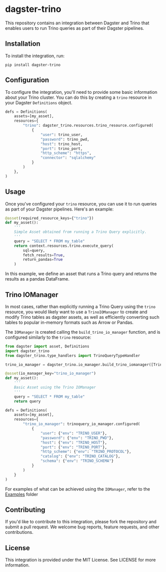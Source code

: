 # dagster-trino 

This repository contains an integration between Dagster and Trino that enables users to run Trino queries as part of their Dagster pipelines.

## Installation

To install the integration, run:

```shell
pip install dagster-trino
```

## Configuration

To configure the integration, you'll need to provide some basic information about your Trino cluster. You can do this by creating a `trino` resource in your Dagster `Definitions` object.

```python
defs = Definitions(
    assets=[my_asset],
    resources={
        "trino": dagster_trino.resources.trino_resource.configured(
            {
                "user": trino_user, 
                "password": trino_pwd,
                "host": trino_host,
                "port": trino_port,
                "http_scheme": "https",
                "connector": "sqlalchemy"
            }
        )
    },
)
```

## Usage

Once you've configured your `trino` resource, you can use it to run queries as part of your Dagster pipelines. Here's an example:

```python
@asset(required_resource_keys={"trino"})
def my_asset():
    '''
    Simple Asset obtained from running a Trino Query explicitly.
    '''
    query = "SELECT * FROM my_table"
    return context.resources.trino.execute_query(
        sql=query,
        fetch_results=True,
        return_pandas=True
    )
```
In this example, we define an asset that runs a Trino query and returns the results as a pandas DataFrame.

## Trino IOManager

In most cases, rather than explicitly running a Trino Query using the `trino` resource, you would likely want to use a `TrinoIOManager` to create and modify Trino 
tables as dagster assets, as well as efficiently converting such tables to popular in-memory formats such as Arrow or Pandas. 

The `IOManager` is created calling the `build_trino_io_manager` function, and is configured similarly to the `trino` resource:

```python
from dagster import asset, Definitions
import dagster_trino
from dagster_trino.type_handlers import TrinoQueryTypeHandler

trino_io_manager = dagster_trino.io_manager.build_trino_iomanager([TrinoQueryTypeHandler()])

@asset(io_manager_key="trino_io_manager")
def my_asset():
    '''
    Basic Asset using the Trino IOManager
    '''
    query = "SELECT * FROM my_table"
    return query

defs = Definitions(
    assets=[my_asset],
    resources={
        "trino_io_manager": trinoquery_io_manager.configured(
            {
                "user": {"env": "TRINO_USER"}, 
                "password": {"env": "TRINO_PWD"},
                "host": {"env": "TRINO_HOST"},
                "port": {"env": "TRINO_PORT"},
                "http_scheme": {"env": "TRINO_PROTOCOL"},
                "catalog": {"env": "TRINO_CATALOG"},
                "schema": {"env": "TRINO_SCHEMA"}
            }
        )
    }
)

```

For examples of what can be achieved using the `IOManager`, refer to the [Examples](examples/) folder
 
## Contributing

If you'd like to contribute to this integration, please fork the repository and submit a pull request. We welcome bug reports, feature requests, and other contributions.

## License

This integration is provided under the MIT License. See LICENSE for more information.